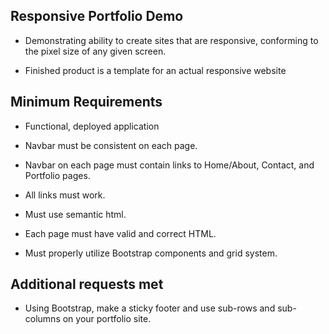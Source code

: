 ## Responsive Portfolio Demo

* Demonstrating ability to create sites that are responsive, conforming to the pixel size of any given screen.


* Finished product is a template for an actual responsive website



## Minimum Requirements

* Functional, deployed application


* Navbar must be consistent on each page.


* Navbar on each page must contain links to Home/About, Contact, and Portfolio pages.


* All links must work.


* Must use semantic html.


* Each page must have valid and correct HTML.


* Must properly utilize Bootstrap components and grid system.


## Additional requests met

* Using Bootstrap, make a sticky footer and use sub-rows and sub-columns on your portfolio site.